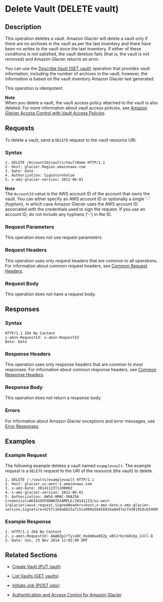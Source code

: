 # Delete Vault \(DELETE vault\)<a name="api-vault-delete"></a>

## Description<a name="api-vault-delete-description"></a>

This operation deletes a vault\. Amazon Glacier will delete a vault only if there are no archives in the vault as per the last inventory and there have been no writes to the vault since the last inventory\. If either of these conditions is not satisfied, the vault deletion fails \(that is, the vault is not removed\) and Amazon Glacier returns an error\. 

You can use the [Describe Vault \(GET vault\)](api-vault-get.md) operation that provides vault information, including the number of archives in the vault; however, the information is based on the vault inventory Amazon Glacier last generated\.

This operation is idempotent\.

**Note**  
When you delete a vault, the vault access policy attached to the vault is also deleted\. For more information about vault access policies, see [Amazon Glacier Access Control with Vault Access Policies](vault-access-policy.md)\.

## Requests<a name="api-vault-delete-requests"></a>

To delete a vault, send a `DELETE` request to the vault resource URI\.

### Syntax<a name="api-vault-delete-requests-syntax"></a>

```
1. DELETE /AccountId/vaults/VaultName HTTP/1.1
2. Host: glacier.Region.amazonaws.com
3. Date: Date
4. Authorization: SignatureValue
5. x-amz-glacier-version: 2012-06-01
```

**Note**  
The `AccountId` value is the AWS account ID of the account that owns the vault\. You can either specify an AWS account ID or optionally a single '`-`' \(hyphen\), in which case Amazon Glacier uses the AWS account ID associated with the credentials used to sign the request\. If you use an account ID, do not include any hyphens \('\-'\) in the ID\.

### Request Parameters<a name="api-vault-delete-requests-parameters"></a>

This operation does not use request parameters\.

### Request Headers<a name="api-vault-delete-requests-headers"></a>

This operation uses only request headers that are common to all operations\. For information about common request headers, see [Common Request Headers](api-common-request-headers.md)\.

### Request Body<a name="api-vault-delete-requests-elements"></a>

This operation does not have a request body\.

## Responses<a name="api-vault-delete-responses"></a>

### Syntax<a name="api-vault-delete-response-syntax"></a>

```
HTTP/1.1 204 No Content
x-amzn-RequestId: x-amzn-RequestId
Date: Date
```

### Response Headers<a name="api-vault-delete-responses-headers"></a>

This operation uses only response headers that are common to most responses\. For information about common response headers, see [Common Response Headers](api-common-response-headers.md)\.

### Response Body<a name="api-vault-delete-responses-elements"></a>

This operation does not return a response body\.

### Errors<a name="api-vault-delete-responses-errors"></a>

For information about Amazon Glacier exceptions and error messages, see [Error Responses](api-error-responses.md)\.

## Examples<a name="api-vault-delete-examples"></a>

### Example Request<a name="api-vault-delete-example-request"></a>

The following example deletes a vault named `examplevault`\. The example request is a `DELETE` request to the URI of the resource \(the vault\) to delete\. 

```
1. DELETE /-/vaults/examplevault HTTP/1.1
2. Host: glacier.us-west-2.amazonaws.com
3. x-amz-Date: 20141123T120000Z
4. x-amz-glacier-version: 2012-06-01
5. Authorization: AWS4-HMAC-SHA256 Credential=AKIAIOSFODNN7EXAMPLE/20141123/us-west-2/glacier/aws4_request,SignedHeaders=host;x-amz-date;x-amz-glacier-version,Signature=9257c16da6b25a715ce900a5b45b03da0447acf430195dcb540091b12966f2a2
```

### Example Response<a name="api-vault-delete-example-response"></a>

```
1. HTTP/1.1 204 No Content
2. x-amzn-RequestId: AAABZpJrTyioDC_HsOmHae8EZp_uBSJr6cnGOLKp_XJCl-Q
3. Date: Sun, 23 Nov 2014 12:02:00 GMT
```

## Related Sections<a name="related-sections-vault-delete"></a>

+ [Create Vault \(PUT vault\)](api-vault-put.md)

+ [List Vaults \(GET vaults\)](api-vaults-get.md)

+ [Initiate Job \(POST jobs\)](api-initiate-job-post.md)

+ [Authentication and Access Control for Amazon Glacier](auth-and-access-control.md)